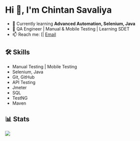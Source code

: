 # Hi 👋, I'm Chintan Savaliya

- 🌱 Currently learning **Advanced Automation, Selenium, Java**
- 💼 QA Engineer | Manual & Mobile Testing | Learning SDET
- 📫 Reach me: [| [Email](chintansavaliya58@gmail.com)

## 🛠️ Skills
- Manual Testing | Mobile Testing
- Selenium, Java
- Git, GitHub
- API Testing
- Jmeter
- SQL
- TestNG
- Maven
  

## 📊 Stats
![](https://github-readme-stats.vercel.app/api?username=chintansavaliya&show_icons=true&theme=radical)

